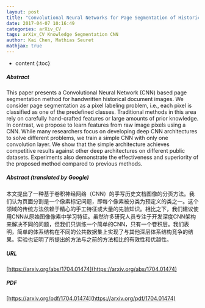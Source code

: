 ```yaml
---
layout: post
title: "Convolutional Neural Networks for Page Segmentation of Historical Document Images"
date: 2017-04-07 10:16:49
categories: arXiv_CV
tags: arXiv_CV Knowledge Segmentation CNN
author: Kai Chen, Mathias Seuret
mathjax: true
---
```


* content
{:toc}

##### Abstract
This paper presents a Convolutional Neural Network (CNN) based page segmentation method for handwritten historical document images. We consider page segmentation as a pixel labeling problem, i.e., each pixel is classified as one of the predefined classes. Traditional methods in this area rely on carefully hand-crafted features or large amounts of prior knowledge. In contrast, we propose to learn features from raw image pixels using a CNN. While many researchers focus on developing deep CNN architectures to solve different problems, we train a simple CNN with only one convolution layer. We show that the simple architecture achieves competitive results against other deep architectures on different public datasets. Experiments also demonstrate the effectiveness and superiority of the proposed method compared to previous methods.

##### Abstract (translated by Google)
本文提出了一种基于卷积神经网络（CNN）的手写历史文档图像的分页方法。我们认为页面分割是一个像素标记问题，即每个像素被分类为预定义的类之一。这个领域的传统方法依赖于精心的手工特征或大量的先验知识。相比之下，我们建议使用CNN从原始图像像素中学习特征。虽然许多研究人员专注于开发深度CNN架构来解决不同的问题，但我们只训练一个简单的CNN，只有一个卷积层。我们表明，简单的体系结构在不同的公共数据集上实现了与其他深层体系结构竞争的结果。实验也证明了所提出的方法与之前的方法相比的有效性和优越性。

##### URL
[https://arxiv.org/abs/1704.01474](https://arxiv.org/abs/1704.01474)

##### PDF
[https://arxiv.org/pdf/1704.01474](https://arxiv.org/pdf/1704.01474)


